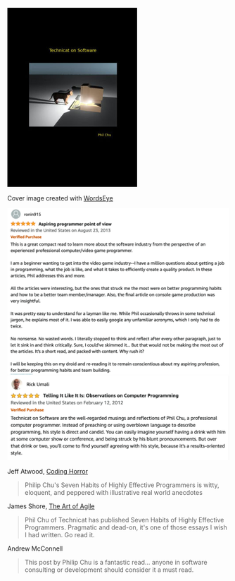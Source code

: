 ![technicat on software cover](/images/technicatonsoftware/covers/bn.jpg)

Cover image created with [WordsEye](http://wordseye.com/)

[![technicat on software review](/images/technicatonsoftware/reviews/ronin.png)](https://www.amazon.com/Technicat-Software-Philip-Chu/dp/1082483958)
[![technicat on software review](/images/technicatonsoftware/reviews/umali.png)](https://www.amazon.com/Technicat-Software-Philip-Chu/dp/1082483958)

Jeff Atwood, [Coding Horror](http://blog.codinghorror.com/seven-habits-of-highly-effective-programmers/)
> Philip Chu's Seven Habits of Highly Effective Programmers is witty, eloquent, and peppered with illustrative real world anecdotes

James Shore, [The Art of Agile](http://www.jamesshore.com/Blog/Seven-Habits-of-Highly-Effective-Programmers.html)
> Phil Chu of Technicat has published Seven Habits of Highly Effective Programmers. Pragmatic and dead-on, it's one of those essays I wish I had written. Go read it.

Andrew McConnell
> This post by Philip Chu is a fantastic read… anyone in software consulting or development should consider it a must read.
